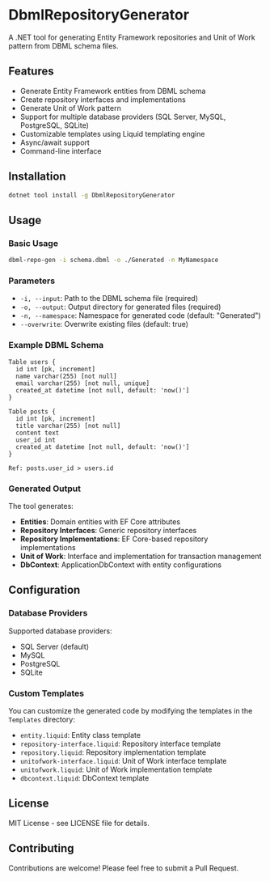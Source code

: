 # DbmlRepositoryGenerator

A .NET tool for generating Entity Framework repositories and Unit of Work pattern from DBML schema files.

## Features

- Generate Entity Framework entities from DBML schema
- Create repository interfaces and implementations
- Generate Unit of Work pattern
- Support for multiple database providers (SQL Server, MySQL, PostgreSQL, SQLite)
- Customizable templates using Liquid templating engine
- Async/await support
- Command-line interface

## Installation

```bash
dotnet tool install -g DbmlRepositoryGenerator
```

## Usage

### Basic Usage

```bash
dbml-repo-gen -i schema.dbml -o ./Generated -n MyNamespace
```

### Parameters

- `-i, --input`: Path to the DBML schema file (required)
- `-o, --output`: Output directory for generated files (required)
- `-n, --namespace`: Namespace for generated code (default: "Generated")
- `--overwrite`: Overwrite existing files (default: true)

### Example DBML Schema

```dbml
Table users {
  id int [pk, increment]
  name varchar(255) [not null]
  email varchar(255) [not null, unique]
  created_at datetime [not null, default: 'now()']
}

Table posts {
  id int [pk, increment]
  title varchar(255) [not null]
  content text
  user_id int
  created_at datetime [not null, default: 'now()']
}

Ref: posts.user_id > users.id
```

### Generated Output

The tool generates:

- **Entities**: Domain entities with EF Core attributes
- **Repository Interfaces**: Generic repository interfaces
- **Repository Implementations**: EF Core-based repository implementations
- **Unit of Work**: Interface and implementation for transaction management
- **DbContext**: ApplicationDbContext with entity configurations

## Configuration

### Database Providers

Supported database providers:
- SQL Server (default)
- MySQL
- PostgreSQL
- SQLite

### Custom Templates

You can customize the generated code by modifying the templates in the `Templates` directory:

- `entity.liquid`: Entity class template
- `repository-interface.liquid`: Repository interface template
- `repository.liquid`: Repository implementation template
- `unitofwork-interface.liquid`: Unit of Work interface template
- `unitofwork.liquid`: Unit of Work implementation template
- `dbcontext.liquid`: DbContext template

## License

MIT License - see LICENSE file for details.

## Contributing

Contributions are welcome! Please feel free to submit a Pull Request. 